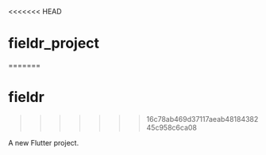 <<<<<<< HEAD
# fieldr_project
=======
# fieldr
>>>>>>> 16c78ab469d37117aeab4818438245c958c6ca08

A new Flutter project.
